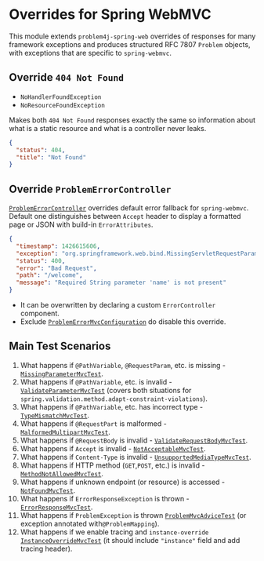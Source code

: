 # Overrides for Spring WebMVC

This module extends `problem4j-spring-web` overrides of responses for many framework exceptions and produces structured
RFC 7807 `Problem` objects, with exceptions that are specific to `spring-webmvc`.

## Override `404 Not Found`

- `NoHandlerFoundException`
- `NoResourceFoundException`

Makes both `404 Not Found` responses exactly the same so information about what is a static resource and what is a
controller never leaks.

```json
{
  "status": 404,
  "title": "Not Found"
}
```

## Override `ProblemErrorController`

[`ProblemErrorController`][ProblemErrorController] overrides default error fallback for `spring-webmvc`. Default one
distinguishes between `Accept` header to display a formatted page or JSON with build-in `ErrorAttributes`.

```json
{
  "timestamp": 1426615606,
  "exception": "org.springframework.web.bind.MissingServletRequestParameterException",
  "status": 400,
  "error": "Bad Request",
  "path": "/welcome",
  "message": "Required String parameter 'name' is not present"
}
```

- It can be overwritten by declaring a custom `ErrorController` component.
- Exclude [`ProblemErrorMvcConfiguration`][ProblemErrorMvcConfiguration] do disable this override.

## Main Test Scenarios

1. What happens if `@PathVariable`, `@RequestParam`, etc. is missing - [`MissingParameterMvcTest`][MissingParameterMvcTest].
2. What happens if `@PathVariable`, etc. is invalid - [`ValidateParameterMvcTest`][ValidateParameterMvcTest] (covers both situations for `spring.validation.method.adapt-constraint-violations`).
3. What happens if `@PathVariable`, etc. has incorrect type - [`TypeMismatchMvcTest`][TypeMismatchMvcTest].
4. What happens if `@RequestPart` is malformed - [`MalformedMultipartMvcTest`][MalformedMultipartMvcTest].
5. What happens if `@RequestBody` is invalid - [`ValidateRequestBodyMvcTest`][ValidateRequestBodyMvcTest].
6. What happens if `Accept` is invalid - [`NotAcceptableMvcTest`][NotAcceptableMvcTest].
7. What happens if `Content-Type` is invalid - [`UnsupportedMediaTypeMvcTest`][UnsupportedMediaTypeMvcTest].
8. What happens if HTTP method (`GET`,`POST`, etc.) is invalid - [`MethodNotAllowedMvcTest`][MethodNotAllowedMvcTest].
9. What happens if unknown endpoint (or resource) is accessed - [`NotFoundMvcTest`][NotFoundMvcTest].
10. What happens if `ErrorResponseException` is thrown - [`ErrorResponseMvcTest`][ErrorResponseMvcTest].
11. What happens if `ProblemException` is thrown [`ProblemMvcAdviceTest`][ProblemMvcAdviceTest] (or exception annotated with`@ProblemMapping`).
12. What happens if we enable tracing and `instance-override` [`InstanceOverrideMvcTest`][InstanceOverrideMvcTest] (it should include `"instance"` field and add tracing header).

[ProblemErrorController]: src/main/java/io/github/malczuuu/problem4j/spring/webmvc/error/ProblemErrorController.java

[ProblemErrorMvcConfiguration]: src/main/java/io/github/malczuuu/problem4j/spring/webmvc/error/ProblemErrorMvcConfiguration.java

[MissingParameterMvcTest]: src/test/java/io/github/malczuuu/problem4j/spring/webmvc/integration/MissingParameterMvcTest.java

[ValidateParameterMvcTest]: src/test/java/io/github/malczuuu/problem4j/spring/webmvc/integration/ValidateParameterMvcTest.java

[TypeMismatchMvcTest]: src/test/java/io/github/malczuuu/problem4j/spring/webmvc/integration/TypeMismatchMvcTest.java

[MalformedMultipartMvcTest]: src/test/java/io/github/malczuuu/problem4j/spring/webmvc/integration/MalformedMultipartMvcTest.java

[ValidateRequestBodyMvcTest]: src/test/java/io/github/malczuuu/problem4j/spring/webmvc/integration/ValidateRequestBodyMvcTest.java

[NotAcceptableMvcTest]: src/test/java/io/github/malczuuu/problem4j/spring/webmvc/integration/NotAcceptableMvcTest.java

[UnsupportedMediaTypeMvcTest]: src/test/java/io/github/malczuuu/problem4j/spring/webmvc/integration/UnsupportedMediaTypeMvcTest.java

[MethodNotAllowedMvcTest]: src/test/java/io/github/malczuuu/problem4j/spring/webmvc/integration/MethodNotAllowedMvcTest.java

[NotFoundMvcTest]: src/test/java/io/github/malczuuu/problem4j/spring/webmvc/integration/NotFoundMvcTest.java

[ErrorResponseMvcTest]: src/test/java/io/github/malczuuu/problem4j/spring/webmvc/integration/ErrorResponseMvcTest.java

[ProblemMvcAdviceTest]: src/test/java/io/github/malczuuu/problem4j/spring/webmvc/integration/ProblemMvcAdviceTest.java

[InstanceOverrideMvcTest]: src/test/java/io/github/malczuuu/problem4j/spring/webmvc/integration/InstanceOverrideMvcTest.java
